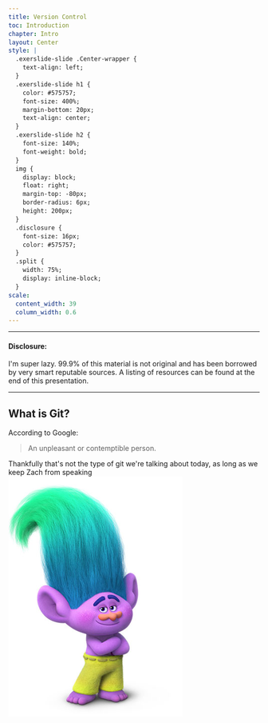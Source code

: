 ```yaml
---
title: Version Control
toc: Introduction
chapter: Intro
layout: Center
style: |
  .exerslide-slide .Center-wrapper {
    text-align: left;
  }
  .exerslide-slide h1 {
    color: #575757;
    font-size: 400%;
    margin-bottom: 20px;
    text-align: center;
  }
  .exerslide-slide h2 {
    font-size: 140%;
    font-weight: bold;
  }
  img {
    display: block;
    float: right;
    margin-top: -80px;
    border-radius: 6px;
    height: 200px;
  }
  .disclosure {
    font-size: 16px;
    color: #575757;
  }
  .split {
    width: 75%;
    display: inline-block;
  }
scale:
  content_width: 39
  column_width: 0.6
---
```


---
<div class="disclosure">

#### Disclosure:
I'm super lazy.  99.9% of this material is not original and has been borrowed by very smart reputable sources.  A listing of resources can be found at the end of this presentation.

</div>

---

## What is Git?
According to Google: 

> An unpleasant or contemptible person.

<div class="split">
Thankfully that's not the type of git we're talking about today, as long as we keep Zach from speaking
</div>
<img src="./troll.jpg" />


